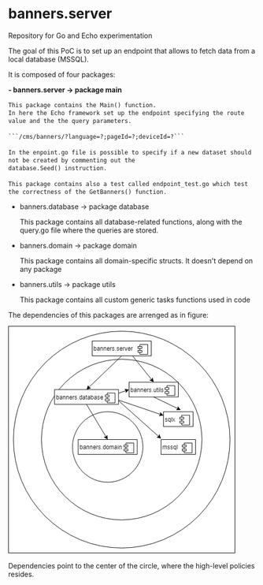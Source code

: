 # banners.server
Repository for Go and Echo experimentation

The goal of this PoC is to set up an endpoint that allows to fetch data from a local database (MSSQL).

It is composed of four packages:

   **- banners.server -> package main** 
    
    This package contains the Main() function.
    In here the Echo framework set up the endpoint specifying the route value and the the query parameters.
    
    ```/cms/banners/?language=?;pageId=?;deviceId=?```
    
    In the enpoint.go file is possible to specify if a new dataset should not be created by commenting out the 
    database.Seed() instruction.
    
    This package contains also a test called endpoint_test.go which test the correctness of the GetBanners() function.
  
  - banners.database -> package database
  
    This package contains all database-related functions, along with the query.go file where the queries are stored.
  
  - banners.domain -> package domain
  
    This package contains all domain-specific structs. It doesn't depend on any package
  
  - banners.utils -> package utils
  
    This package contains all custom generic tasks functions used in code

The dependencies of this packages are arrenged as in figure:

![Screenshot](bannersUml.png)

Dependencies point to the center of the circle, where the high-level policies resides.
